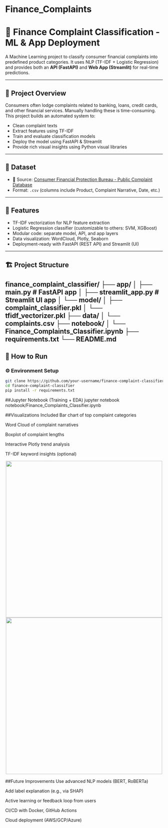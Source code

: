 # Finance_Complaints
# 📝 Finance Complaint Classification - ML & App Deployment

A Machine Learning project to classify consumer financial complaints into predefined product categories. It uses NLP (TF-IDF + Logistic Regression) and provides both an **API (FastAPI)** and **Web App (Streamlit)** for real-time predictions.

---

## 📌 Project Overview

Consumers often lodge complaints related to banking, loans, credit cards, and other financial services. Manually handling these is time-consuming. This project builds an automated system to:

- Clean complaint texts
- Extract features using TF-IDF
- Train and evaluate classification models
- Deploy the model using FastAPI & Streamlit
- Provide rich visual insights using Python visual libraries

---

## 📂 Dataset

- 📁 Source: [Consumer Financial Protection Bureau - Public Complaint Database](https://www.consumerfinance.gov/data-research/consumer-complaints/)
- Format: `.csv` (columns include Product, Complaint Narrative, Date, etc.)

---

## 🧰 Features

- TF-IDF vectorization for NLP feature extraction
- Logistic Regression classifier (customizable to others: SVM, XGBoost)
- Modular code: separate model, API, and app layers
- Data visualization: WordCloud, Plotly, Seaborn
- Deployment-ready with FastAPI (REST API) and Streamlit (UI)

---

## 🏗️ Project Structure

finance_complaint_classifier/
├── app/
│ ├── main.py # FastAPI app
│ ├── streamlit_app.py # Streamlit UI app
│ └── model/
│ ├── complaint_classifier.pkl
│ └── tfidf_vectorizer.pkl
├── data/
│ └── complaints.csv
├── notebook/
│ └── Finance_Complaints_Classifier.ipynb
├── requirements.txt
└── README.md
---

## 🚀 How to Run

### ⚙️ Environment Setup

```bash
git clone https://github.com/your-username/finance-complaint-classifier.git
cd finance-complaint-classifier
pip install -r requirements.txt
```

##Jupyter Notebook (Training + EDA)
jupyter notebook notebook/Finance_Complaints_Classifier.ipynb

##Visualizations Included
Bar chart of top complaint categories

Word Cloud of complaint narratives

Boxplot of complaint lengths

Interactive Plotly trend analysis

TF-IDF keyword insights (optional)

<p align="center"> <img src="https://user-images.githubusercontent.com/example/bar_chart.png" width="500"/> <img src="https://user-images.githubusercontent.com/example/wordcloud.png" width="500"/> </p>

##Future Improvements
Use advanced NLP models (BERT, RoBERTa)

Add label explanation (e.g., via SHAP)

Active learning or feedback loop from users

CI/CD with Docker, GitHub Actions

Cloud deployment (AWS/GCP/Azure)

